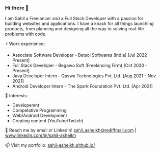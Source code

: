 <div>
  <h3>Hi there 👋</h3>
  <p>I am Sahil a Freelancer and a Full Stack Developer with a passion for building websites and applications. I have a knack for all things launching products, from planning and designing all the way to solving real-life problems with code.</p>
  <p>⚡ Work experience:</p>
  <ul>
    <li>Associate Software Developer - Betsol Softwares (India) [Jul 2022 - Present]</li>
    <li>Full Stack Developer - Begawo Soft (Freelancing Firm) [Oct 2020 - Present]</li>
    <li>Java Developer Intern - Qaswa Technologies Pvt. Ltd. [Aug 2021 - Nov 2021]</li>
    <li>Android Developer Intern - The Spark Foundation Pvt. Ltd. [Apr 2021]</li>
  </ul>
  
  <!-- <p>🔭 Current project:</p>
  <ul>
    <li>Portable Car Parking Management System (Cloud Computing, IoT, Android Based)</li>
  </ul> -->
  
  <p>🌱 Interests:</p>
  <ul>
    <li>Developemnt</li>
    <li>Competative Programming</li>
    <li>Web/Android Development</li>
    <li>Creating content (YouTube/Twitch)</li>
  </ul>
  
  <p>💬 Reach me by email or LinkedIn! <a href="sahil_asheikh@rediffmail.com" targer="_blank">sahil_asheikh@rediffmail.com</a> | 
    <a href="https://www.linkedin.com/in/sahil-asheikh" targer="_blank">www.linkedin.com/in/sahil-asheikh</p></a>

  <p>📫 Visit my portfolio: <a href="https://sahil-asheikh.github.io/" targer="_blank">sahil-asheikh.github.io/</a></p>

</div>
